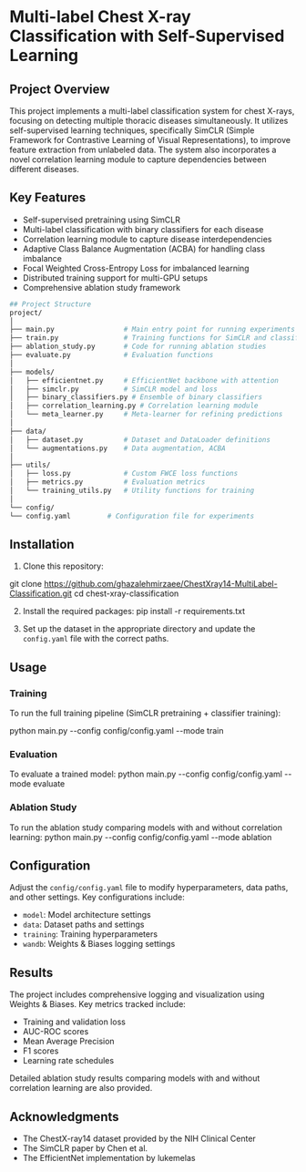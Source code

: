 # Multi-label Chest X-ray Classification with Self-Supervised Learning

## Project Overview

This project implements a multi-label classification system for chest X-rays, focusing on detecting multiple thoracic diseases simultaneously. It utilizes self-supervised learning techniques, specifically SimCLR (Simple Framework for Contrastive Learning of Visual Representations), to improve feature extraction from unlabeled data. The system also incorporates a novel correlation learning module to capture dependencies between different diseases.

## Key Features

- Self-supervised pretraining using SimCLR
- Multi-label classification with binary classifiers for each disease
- Correlation learning module to capture disease interdependencies
- Adaptive Class Balance Augmentation (ACBA) for handling class imbalance
- Focal Weighted Cross-Entropy Loss for imbalanced learning
- Distributed training support for multi-GPU setups
- Comprehensive ablation study framework

```bash
## Project Structure
project/
│
├── main.py                 # Main entry point for running experiments
├── train.py                # Training functions for SimCLR and classifiers
├── ablation_study.py       # Code for running ablation studies
├── evaluate.py             # Evaluation functions
│
├── models/
│   ├── efficientnet.py     # EfficientNet backbone with attention
│   ├── simclr.py           # SimCLR model and loss
│   ├── binary_classifiers.py # Ensemble of binary classifiers
│   ├── correlation_learning.py # Correlation learning module
│   └── meta_learner.py     # Meta-learner for refining predictions
│
├── data/
│   ├── dataset.py          # Dataset and DataLoader definitions
│   └── augmentations.py    # Data augmentation, ACBA
│
├── utils/
│   ├── loss.py             # Custom FWCE loss functions
│   ├── metrics.py          # Evaluation metrics
│   └── training_utils.py   # Utility functions for training
│
└── config/
└── config.yaml         # Configuration file for experiments
```

## Installation

1. Clone this repository:

git clone https://github.com/ghazalehmirzaee/ChestXray14-MultiLabel-Classification.git
cd chest-xray-classification

2. Install the required packages:
pip install -r requirements.txt

3. Set up the dataset in the appropriate directory and update the `config.yaml` file with the correct paths.

## Usage

### Training

To run the full training pipeline (SimCLR pretraining + classifier training):

python main.py --config config/config.yaml --mode train

### Evaluation

To evaluate a trained model:
python main.py --config config/config.yaml --mode evaluate

### Ablation Study

To run the ablation study comparing models with and without correlation learning:
python main.py --config config/config.yaml --mode ablation

## Configuration

Adjust the `config/config.yaml` file to modify hyperparameters, data paths, and other settings. Key configurations include:

- `model`: Model architecture settings
- `data`: Dataset paths and settings
- `training`: Training hyperparameters
- `wandb`: Weights & Biases logging settings

## Results

The project includes comprehensive logging and visualization using Weights & Biases. Key metrics tracked include:

- Training and validation loss
- AUC-ROC scores
- Mean Average Precision
- F1 scores
- Learning rate schedules

Detailed ablation study results comparing models with and without correlation learning are also provided.

## Acknowledgments

- The ChestX-ray14 dataset provided by the NIH Clinical Center
- The SimCLR paper by Chen et al.
- The EfficientNet implementation by lukemelas

